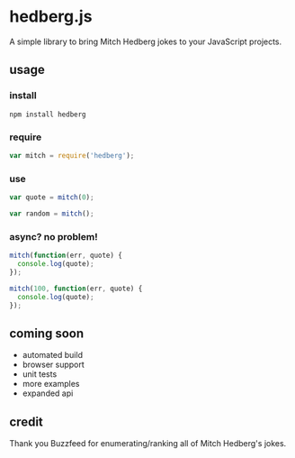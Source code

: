 # hedberg.js
A simple library to bring Mitch Hedberg jokes to your JavaScript projects.

## usage

### install
```
npm install hedberg
```

### require
```javascript
var mitch = require('hedberg');
```

### use
```javascript
var quote = mitch(0);

var random = mitch();
```

### async? no problem!
```javascript
mitch(function(err, quote) {
  console.log(quote);
});

mitch(100, function(err, quote) {
  console.log(quote);
});
```

## coming soon
- automated build
- browser support
- unit tests
- more examples
- expanded api

## credit
Thank you Buzzfeed for enumerating/ranking all of Mitch Hedberg's jokes.
